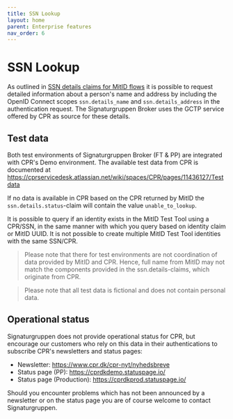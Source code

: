 ```yaml
---
title: SSN Lookup
layout: home
parent: Enterprise features
nav_order: 6
---
```


# SSN Lookup
As outlined in [SSN details claims for MitID flows](../idps/mitid.html#ssn-details-claims-for-mitid-flows) it is possible to request detailed information about a person's name and address by including the OpenID Connect scopes `ssn.details_name` and `ssn.details_address` in the authentication request.
The Signaturgruppen Broker uses the GCTP service offered by CPR as source for these details.

## Test data
Both test environments of Signaturgruppen Broker (FT & PP) are integrated with CPR's Demo environment.
The available test data from CPR is documented at https://cprservicedesk.atlassian.net/wiki/spaces/CPR/pages/11436127/Testdata

If no data is available in CPR based on the CPR returned by MitID the `ssn.details.status`-claim will contain the value `unable_to_lookup`.

It is possible to query if an identity exists in the MitID Test Tool using a CPR/SSN, in the same manner with which you query based on identity claim or MitID UUID.
It is not possible to create multiple MitID Test Tool identities with the same SSN/CPR.

> Please note that there for test environments are not coordination of data provided by MitID and CPR. Hence, full name from MitID may not match the components provided in the ssn.details-claims, which originate from CPR.

> Please note that all test data is fictional and does not contain personal data.

## Operational status
Signaturgruppen does not provide operational status for CPR, but encourage our customers who rely on this data in their authentications to subscribe CPR's newsletters and status pages:

- Newsletter: https://www.cpr.dk/cpr-nyt/nyhedsbreve
- Status page (PP): https://cprdkdemo.statuspage.io/
- Status page (Production): https://cprdkprod.statuspage.io/

Should you encounter problems which has not been announced by a newsletter or on the status page you are of course welcome to contact Signaturgruppen.